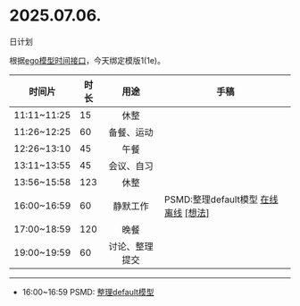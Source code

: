 # 2025.07.06.
日计划

根据[ego模型时间接口](https://gitee.com/hyg/blog/blob/master/timeflow.md)，今天绑定模版1(1e)。

| 时间片 | 时长 | 用途 | 手稿 |
| --- | --- | :---: | --- |
| 11:11~11:25 | 15 | 休整 |  |
| 11:26~12:25 | 60 | 备餐、运动 |  |
| 12:26~13:10 | 45 | 午餐 |  |
| 13:11~13:55 | 45 | 会议、自习 |  |
| 13:56~15:58 | 123 | 休整 |  |
| 16:00~16:59 | 60 | 静默工作 | PSMD:整理default模型 [在线](http://simp.ly/p/4QDThK) [离线](../../draft/2025/20250706160000.md) <a href="mailto:huangyg@mars22.com?subject=关于2025.07.06.[PSMD:整理default模型]任务&body=日期: 20250706%0D%0A序号: 5%0D%0A手稿:../../draft/2025/20250706160000.md%0D%0A---请勿修改邮件主题及以上内容 从下一行开始写您的想法---%0D%0A">[想法]</a> |
| 17:00~18:59 | 120 | 晚餐 |  |
| 19:00~19:59 | 60 | 讨论、整理提交 |  |

---

- 16:00~16:59	PSMD: [整理default模型](../../draft/2025/20250706.01.md)
